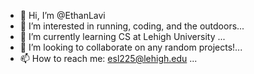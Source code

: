 - 👋 Hi, I’m @EthanLavi
- 👀 I’m interested in running, coding, and the outdoors...
- 🌱 I’m currently learning CS at Lehigh University ...
- 💞️ I’m looking to collaborate on any random projects!...
- 📫 How to reach me: esl225@lehigh.edu ...
